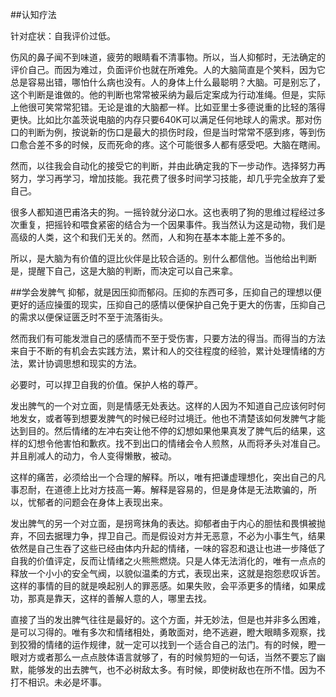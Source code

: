 ##认知疗法

针对症状：自我评价过低。

伤风的鼻子闻不到味道，疲劳的眼睛看不清事物。所以，当人抑郁时，无法确定的评价自己。而因为难过，负面评价也就在所难免。人的大脑简直是个笑料，因为它总是容易出错，哪怕什么病也没有。人的身体上什么最聪明？大脑。可是别忘了，这个判断是谁做的。他的判断也常常被采纳为最后定案成为行动准绳。但是，实际上他很可笑常常犯错。无论是谁的大脑都一样。比如亚里士多德说重的比轻的落得更快。比如比尔盖茨说电脑的内存只要640K可以满足任何地球人的需求。那对伤口的判断为例，按说新的伤口是最大的损伤时段，但是当时常常不感到疼，等到伤口愈合差不多的时候，反而死命的疼。这个可能很多人都有感受吧。大脑在瞎闹。

然而，以往我会自动化的接受它的判断，并由此确定我的下一步动作。选择努力再努力，学习再学习，增加技能。我花费了很多时间学习技能，却几乎完全放弃了爱自己。

很多人都知道巴甫洛夫的狗。一摇铃就分泌口水。这也表明了狗的思维过程经过多次重复，把摇铃和喂食紧密的结合为一个因果事件。我当然认为这是动物，我们是高级的人类，这个和我们无关的。然而，人和狗在基本本能上差不多的。


所以，是大脑为有价值的逗比伙伴是比较合适的。别什么都信他。当他给出判断是，提醒下自己，这是大脑的判断，而决定可以自己来拿。

##学会发脾气
抑郁，就是因压抑而郁闷。压抑的东西可多，压抑自己的理想以便更好的适应操蛋的现实，压抑自己的感情以便保护自己免于更大的伤害，压抑自己的需求以便保证匮乏时不至于流落街头。

然而我们有可能发泄自己的感情而不至于受伤害，只要方法的得当。而得当的方法来自于不断的有机会去实践方法，累计和人的交往程度的经验，累计处理情绪的方法，累计协调思想和现实的方法。

必要时，可以捍卫自我的价值。保护人格的尊严。

发出脾气的一个对立面，则是情感无处表达。这样的人因为不知道自己应该何时何地发女，或者等到想要发脾气的时候已经时过境迁。他也不清楚该如何发脾气才能达到目的。然后情绪的左冲右突让他不停的幻想如果他果真发了脾气后的结果，这样的幻想令他害怕和歉疚。找不到出口的情绪会令人煎熬，从而将矛头对准自己。并且削减人的动力，令人变得懒散，被动。

这样的痛苦，必须给出一个合理的解释。所以，唯有把谦虚理想化，突出自己的凡事忍耐，在道德上比对方技高一筹。解释是容易的，但是身体是无法欺骗的，所以，忧郁者的问题会在身体上表现出来。

发出脾气的另一个对立面，是拐弯抹角的表达。抑郁者由于内心的胆怯和畏惧被抛弃，不回去据理力争，捍卫自己。而是假设对方并无恶意，不必为小事生气，结果依然是自己生吞了这些已经由体内升起的情绪，一味的容忍和退让也进一步降低了自我的价值评定，反而让情绪之火熊熊燃烧。只是人体无法消化的，唯有一点点的释放一个小小的安全气阀，以貌似温柔的方式，表现出来，这就是抱怨悲叹诉苦。这样的事情的目的就是唤起别人的罪恶感。如果失败，会平添更多的情绪，如果成功，那真是靠天，这样的善解人意的人，哪里去找。

直接了当的发出脾气往往是最好的。这个方面，并无妙法，但是也并非多么困难，是可以习得的。唯有多次和情绪相处，勇敢面对，绝不逃避，瞪大眼睛多观察，找到狡猾的情绪的运作规律，就一定可以找到一个适合自己的法门。有的时候，瞪一眼对方或者那么一点点肢体语言就够了，有的时候剪短的一句话，当然不要忘了幽默，能够发的出去脾气，也不必树敌太多。有时候，即使树敌也在所不惜。因为不打不相识。未必是坏事。